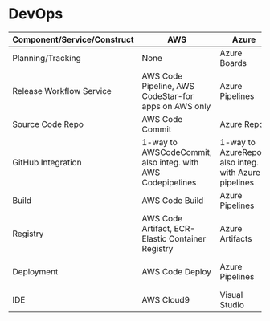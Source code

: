 # DevOps


| Component/Service/Construct| AWS | Azure | GCP | IBM |
|----------------------------|-----|-------|-----|-----|
| Planning/Tracking| None| Azure Boards | None| ???|
| Release Workflow Service| AWS Code Pipeline, AWS CodeStar-for apps on AWS only| Azure Pipelines | CI/CD| ???|
| Source Code Repo| AWS Code Commit | Azure Repos | CSR(Cloud Source Registry)| ???|
| GitHub Integration| 1-way to AWSCodeCommit, also integ. with AWS Codepipelines| 1-way to AzureRepos, also integ. with Azure pipelines | 1-way to CSR| ???|
| Build| AWS Code Build| Azure Pipelines | Cloud Build| ???|
| Registry|AWS Code Artifact, ECR-Elastic Container Registry| Azure Artifacts | Artifact Registry| ???|
| Deployment| AWS Code Deploy | Azure Pipelines | Spinnaker(non-native/marketplace service)| ???|
| IDE| AWS Cloud9 | Visual Studio | Cloud Code| ???|





